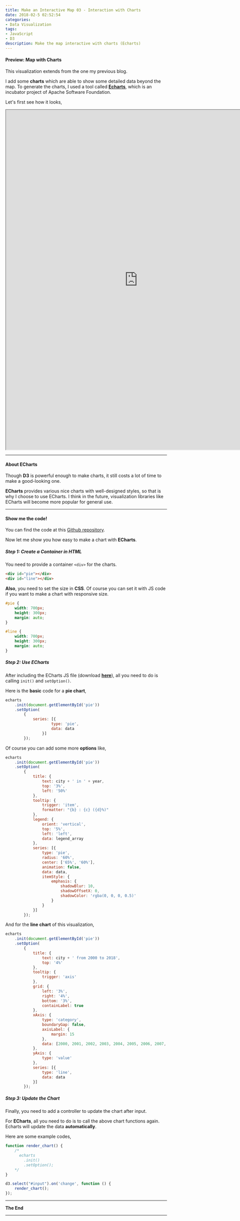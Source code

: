 ```yaml
---
title: Make an Interactive Map 03 - Interaction with Charts
date: 2018-02-5 02:52:54
categories:
- Data Visualization
tags:
- JavaScript
- D3
description: Make the map interactive with charts (Echarts)
---
```

#### Preview: Map with Charts
This visualization extends from the one my previous blog.

I add some **charts** which are able to show some detailed data beyond the map. To generate the charts, I used a tool called [**Echarts**](https://echarts.apache.org/en/index.html), which is an incubator project of Apache Software Foundation.

Let's first see how it looks,
<iframe width="820" height="1060" src="https://brucehenry.github.io/blog-webpage/interactive-map/03/map_with_chart.html">You browser does not support iframe tag, <a href="https://brucehenry.github.io/blog-webpage/interactive-map/02/advanced_map.html" target="_blank">click here to visit</a>.</iframe>
<!--more-->

***

#### About ECharts
Though **D3** is powerful enough to make charts, it still costs a lot of time to make a good-looking one.

**ECharts** provides various nice charts with well-designed styles, so that is why I choose to use ECharts. I think in the future, visualization libraries like ECharts will become more popular for general use.

***

#### Show me the code! 
You can find the code at this [Github repository](https://github.com/BruceHenry/blog-webpage/tree/master/interactive-map/03).

Now let me show you how easy to make a chart with **ECharts**.

##### Step 1: Create a Container in HTML
You need to provide a container `<div>` for the charts.
```html
<div id="pie"></div>
<div id="line"></div>
```

**Also**, you need to set the size in **CSS**. Of course you can set it with JS code if you want to make a chart with responsive size.
```css
#pie {
    width: 700px;
    height: 300px;
    margin: auto;
}

#line {
    width: 700px;
    height: 300px;
    margin: auto;
}
```
##### Step 2: Use ECharts
After including the ECharts JS file (download [**here**](https://ecomfe.github.io/echarts-doc/public/en/download.html)), all you need to do is calling `init()` and `setOption()`.

Here is the **basic** code for a **pie chart**,
```javascript
echarts
    .init(document.getElementById('pie'))
    .setOption(
        {
            series: [{
                    type: 'pie',
                    data: data
                }]
        });
```

Of course you can add some more **options** like,
```javascript
echarts
    .init(document.getElementById('pie'))
    .setOption(
        {
            title: {
                text: city + ' in ' + year,
                top: '3%',
                left: '50%'
            },
            tooltip: {
                trigger: 'item',
                formatter: "{b} : {c} ({d}%)"
            },
            legend: {
                orient: 'vertical',
                top: '5%',
                left: 'left',
                data: legend_array
            },
            series: [{
                type: 'pie',
                radius: '60%',
                center: ['65%', '60%'],
                animation: false,
                data: data,
                itemStyle: {
                    emphasis: {
                        shadowBlur: 10,
                        shadowOffsetX: 0,
                        shadowColor: 'rgba(0, 0, 0, 0.5)'
                    }
                }
            }]
        });
```

And for the **line chart** of this visualization,
```javascript
echarts
    .init(document.getElementById('pie'))
    .setOption(
        {
            title: {
                text: city + ' from 2000 to 2018',
                top: '4%'
            },
            tooltip: {
                trigger: 'axis'
            },
            grid: {
                left: '3%',
                right: '4%',
                bottom: '3%',
                containLabel: true
            },
            xAxis: {
                type: 'category',
                boundaryGap: false,
                axisLabel: {
                    margin: 15
                },
                data: [2000, 2001, 2002, 2003, 2004, 2005, 2006, 2007, 2008, 2009, 2010, 2011, 2012, 2013, 2014, 2015, 2016, 2017, 2018]
            },
            yAxis: {
                type: 'value'
            },
            series: [{
                type: 'line',
                data: data
            }]
        });
```

##### Step 3: Update the Chart
Finally, you need to add a controller to update the chart after input.

For **ECharts**, all you need to do is to call the above chart functions again. Echarts will update the data **automatically**. 

Here are some example codes,
```javascript
function render_chart() {
    /*
      echarts
        .init()
        .setOption();
    */
}

d3.select("#input").on('change', function () {
    render_chart();
});
```
***
**The End**

***